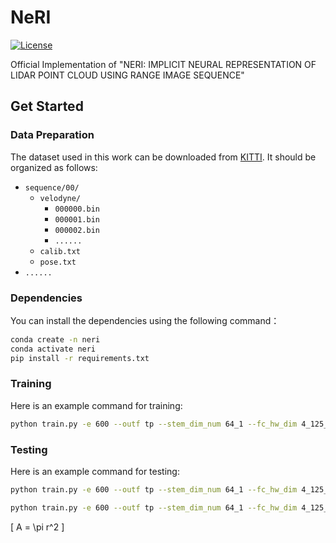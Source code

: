 # NeRI

[![License](https://img.shields.io/badge/license-MIT-blue.svg)](LICENSE)

Official Implementation of "NERI: IMPLICIT NEURAL REPRESENTATION OF LIDAR POINT CLOUD USING RANGE IMAGE SEQUENCE"
## Get Started
### Data Preparation
The dataset used in this work can be downloaded from [KITTI](https://www.cvlibs.net/datasets/kitti/index.php).
It should be organized as follows:
- `sequence/00/`
  - `velodyne/`
    - `000000.bin`
    - `000001.bin`
    - `000002.bin`
    - `......`
  - `calib.txt`
  - `pose.txt`
- `......`
### Dependencies
You can install the dependencies using the following command：
```bash
conda create -n neri
conda activate neri
pip install -r requirements.txt 
```

### Training
Here is an example command for training:
```bash
python train.py -e 600 --outf tp --stem_dim_num 64_1 --fc_hw_dim 4_125_26  --single_res --act swish --eval_freq=1 --temporal_embed='1.25_20' --translation_embed='1.25_30' --rotation_embed='1.25_30'  --segmentation --cfg='config/kitti_00.yaml' --strides 2 2 2 2
```
### Testing
Here is an example command for testing:
```bash
python train.py -e 600 --outf tp --stem_dim_num 64_1 --fc_hw_dim 4_125_26  --single_res --act swish --eval_freq=1 --temporal_embed='1.25_20' --translation_embed='1.25_30' --rotation_embed='1.25_30'  --segmentation --cfg='config/kitti_00.yaml' --strides 2 2 2 2 --eval_only --quant_bit=-1
```
```bash
python train.py -e 600 --outf tp --stem_dim_num 64_1 --fc_hw_dim 4_125_26  --single_res --act swish --eval_freq=1 --temporal_embed='1.25_20' --translation_embed='1.25_30' --rotation_embed='1.25_30'   --segmentation --cfg='config/kitti_00.yaml' --strides 2 2 2 2 --eval_only --quant_mode='pw-1' --quant_bit=16
```
\[ A = \pi r^2 \]
